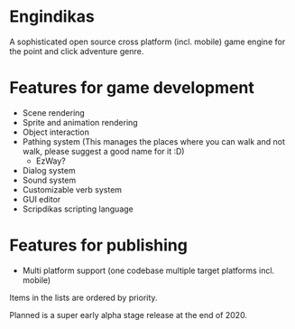 # Engindikas
A sophisticated open source cross platform (incl. mobile) game engine for the point and click adventure genre.

# Features for game development
* Scene rendering
* Sprite and animation rendering
* Object interaction
* Pathing system (This manages the places where you can walk and not walk, please suggest a good name for it :D) 
  * EzWay?
* Dialog system
* Sound system
* Customizable verb system
* GUI editor
* Scripdikas scripting language

# Features for publishing
* Multi platform support (one codebase multiple target platforms incl. mobile)

Items in the lists are ordered by priority.

Planned is a super early alpha stage release at the end of 2020. 
